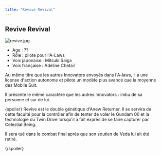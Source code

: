 ```yaml
---
title: "Revive Revival"
---
```


Revive Revival
--------------

![revive.jpg](/images/stories/saga/gundam00/persos/s2/revive.jpg "revive.jpg")
- Age : ??  
- Rôle : pilote pour l'A-Laws  
- Voix japonaise : Mitsuki Saiga  
- Voix française : Adeline Chetail


Au même titre que les autres Innovators envoyés dans l'A-laws, il a une license d'action autonome et pilote un modèle plus avancé que la moyenne des Mobile Suit.


Il présente le même caractère que les autres Innovators : imbu de sa personne et sur de lui.


{spoiler}
Revive est le double génétique d'Anew Returner. Il se servira de cette faculté pour la contrôler afin de tenter de voler le Gundam 00 et la technologie du Twin Drive lorsqu'il a fait exprès de se faire capturer par Celestial Being.


Il sera tué dans le combat final après que son soutien de Veda lui ait été retiré.


{/spoiler}